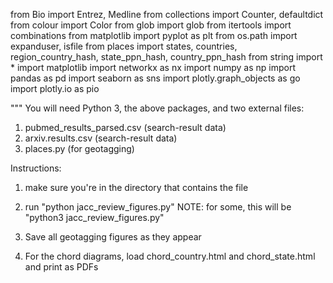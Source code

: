 from Bio import Entrez, Medline
from collections import Counter, defaultdict
from colour import Color
from glob import glob
from itertools import combinations
from matplotlib import pyplot as plt
from os.path import expanduser, isfile
from places import states, countries, region_country_hash, state_ppn_hash, country_ppn_hash
from string import *
import matplotlib
import networkx as nx
import numpy as np
import pandas as pd
import seaborn as sns
import plotly.graph_objects as go
import plotly.io as pio


"""
You will need Python 3, the above packages, and two external files: 

1. pubmed_results_parsed.csv (search-result data)
2. arxiv.results.csv (search-result data)
3. places.py (for geotagging)

Instructions: 
1) make sure you're in the directory that contains the file
2) run "python jacc_review_figures.py"
	NOTE: for some, this will be "python3 jacc_review_figures.py"

3) Save all geotagging figures as they appear
4) For the chord diagrams, load chord_country.html and chord_state.html and print as PDFs

